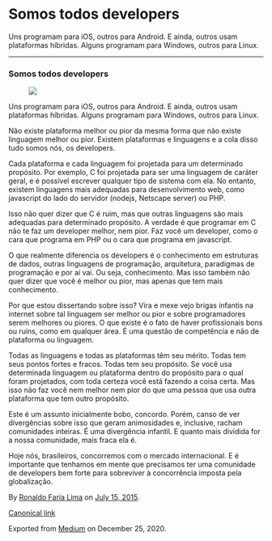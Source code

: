 Somos todos developers
======================

Uns programam para iOS, outros para Android. E ainda, outros usam
plataformas híbridas. Alguns programam para Windows, outros para Linux.

------------------------------------------------------------------------

### Somos todos developers

<figure>
<img src="https://cdn-images-1.medium.com/max/800/1*8uAU58KQ17hL28KJhTA1dA.jpeg" class="graf-image" />
</figure>Uns programam para iOS, outros para Android. E ainda, outros
usam plataformas híbridas. Alguns programam para Windows, outros para
Linux.

Não existe plataforma melhor ou pior da mesma forma que não existe
linguagem melhor ou pior. Existem plataformas e linguagens e a cola
disso tudo somos nós, os developers.

Cada plataforma e cada linguagem foi projetada para um determinado
propósito. Por exemplo, C foi projetada para ser uma linguagem de
caráter geral, e é possível escrever qualquer tipo de sistema com ela.
No entanto, existem linguagens mais adequadas para desenvolvimento web,
como javascript do lado do servidor (nodejs, Netscape server) ou PHP.

Isso não quer dizer que C é ruim, mas que outras linguagens são mais
adequadas para determinado propósito. A verdade é que programar em C não
te faz um developer melhor, nem pior. Faz você um developer, como o cara
que programa em PHP ou o cara que programa em javascript.

O que realmente diferencia os developers é o conhecimento em estruturas
de dados, outras linguagens de programação, arquitetura, paradigmas de
programação e por aí vai. Ou seja, conhecimento. Mas isso também não
quer dizer que você é melhor ou pior, mas apenas que tem mais
conhecimento.

Por que estou dissertando sobre isso? Vira e mexe vejo brigas infantis
na internet sobre tal linguagem ser melhor ou pior e sobre programadores
serem melhores ou piores. O que existe é o fato de haver profissionais
bons ou ruins, como em qualquer área. É uma questão de competência e não
de plataforma ou linguagem.

Todas as linguagens e todas as plataformas têm seu mérito. Todas tem
seus pontos fortes e fracos. Todas tem seu propósito. Se você usa
determinada linguagem ou plataforma dentro do propósito para o qual
foram projetados, com toda certeza você está fazendo a coisa certa. Mas
isso não faz você nem melhor nem pior do que uma pessoa que usa outra
plataforma que tem outro propósito.

Este é um assunto inicialmente bobo, concordo. Porém, canso de ver
divergências sobre isso que geram animosidades e, inclusive, racham
comunidades inteiras. É uma divergência infantil. E quanto mais dividida
for a nossa comunidade, mais fraca ela é.

Hoje nós, brasileiros, concorremos com o mercado internacional. E é
importante que tenhamos em mente que precisamos ter uma comunidade de
developers bem forte para sobreviver à concorrência imposta pela
globalização.

By
<a href="https://medium.com/@ronaldolima" class="p-author h-card">Ronaldo Faria Lima</a>
on [July 15, 2015](https://medium.com/p/d501f2c515fc).

<a href="https://medium.com/@ronaldolima/somos-todos-developers-d501f2c515fc" class="p-canonical">Canonical link</a>

Exported from [Medium](https://medium.com) on December 25, 2020.
